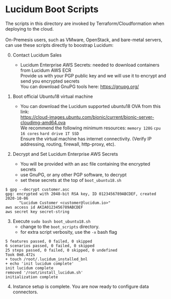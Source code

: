 # Lucidum Boot Scripts

The scripts in this directory are invoked by Terraform/Cloudformation when deploying to the cloud.\
\
On-Premesis users, such as VMware, OpenStack, and bare-metal servers, can use these scripts directly to boostrap Lucidum:

0. Contact Lucidum Sales
   - Lucidum Enterprise AWS Secrets: needed to download containers from Lucidum AWS ECR\
   Provide us with your PGP public key and we will use it to encrypt and send you encrypted secrets\
   You can download GnuPG tools here: https://gnupg.org/

1. Boot official Ubuntu18 virtual machine
   - You can download the Lucidum supported ubuntu18 OVA from this link:\
   https://cloud-images.ubuntu.com/bionic/current/bionic-server-cloudimg-amd64.ova \
   We recommend the following minimum resources: `memory 128G` `cpu 16 cores` `hard drive 1T SSD`\
   Ensure the virtual machine has internet connectivity. (Verify IP addressing, routing, firewall, http-proxy, etc).

2. Decrypt and Set Lucidum Enterprise AWS Secrets
   - You will be provided with an asc file containing the encrypted secrets
   - use GnuPG, or any other PGP software, to decrypt
   - set these secrets at the top of `boot_ubuntu18.sh`
```shell
$ gpg --decrypt customer.asc 
gpg: encrypted with 2048-bit RSA key, ID 0123456789ABCDEF, created 2020-10-06
      "Lucidum Customer <customer@lucidum.io>"
aws access id AKIA0123456789ABCDEF
aws secret key secret-string
```

3. Execute `sudo bash boot_ubuntu18.sh`
   - change to the `boot_scripts` directory.
   - for extra script verbosity, use the `-x` bash flag
```shell
5 features passed, 0 failed, 0 skipped
6 scenarios passed, 0 failed, 0 skipped
25 steps passed, 0 failed, 0 skipped, 0 undefined
Took 0m8.472s
+ touch /root/.lucidum_installed_bnl
+ echo 'init lucidum complete'
init lucidum complete
removed '/root/install_lucidum.sh'
initialization complete
```

4. Instance setup is complete. You are now ready to configure data connectors.
